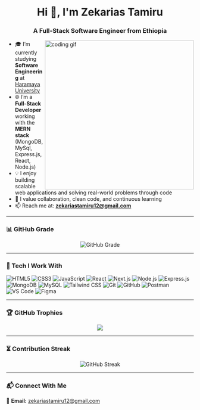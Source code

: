 <h1 align="center">Hi 👋, I'm Zekarias Tamiru</h1>
<h3 align="center">A Full-Stack Software Engineer from Ethiopia</h3>

<img alt="coding gif" width="400" align="right" src="https://camo.githubusercontent.com/2366b34bb903c09617990fb5fff4622f3e941349e846ddb7e73df872a9d21233/68747470733a2f2f63646e2e6472696262626c652e636f6d2f75736572732f3733303730332f73637265656e73686f74732f363538313234332f6176656e746f2e676966">

- 🎓 I’m currently studying **Software Engineering** at [Haramaya University](https://www.haramaya.edu.et/)
- 🌐 I’m a **Full-Stack Developer** working with the **MERN stack** (MongoDB, MySql, Express.js, React, Node.js)
- 💡 I enjoy building scalable web applications and solving real-world problems through code
- 🤝 I value collaboration, clean code, and continuous learning
- 📫 Reach me at: **zekariastamiru12@gmail.com**

---

### 📊 GitHub Grade  
<p align="center">
  <img src="https://grademe.dev/api?username=zacktam12" alt="GitHub Grade" />
</p>

---

### 💬 Tech I Work With
![HTML5](https://img.shields.io/badge/-HTML5-E34F26?logo=html5&logoColor=white)
![CSS3](https://img.shields.io/badge/-CSS3-1572B6?logo=css3&logoColor=white)
![JavaScript](https://img.shields.io/badge/-JavaScript-F7DF1E?logo=javascript&logoColor=black)
![React](https://img.shields.io/badge/-React-61DAFB?logo=react&logoColor=white)
![Next.js](https://img.shields.io/badge/-Next.js-000000?logo=next.js&logoColor=white)
![Node.js](https://img.shields.io/badge/-Node.js-339933?logo=node.js&logoColor=white)
![Express.js](https://img.shields.io/badge/-Express.js-000000?logo=express&logoColor=white)
![MongoDB](https://img.shields.io/badge/-MongoDB-47A248?logo=mongodb&logoColor=white)
![MySQL](https://img.shields.io/badge/-MySQL-00758F?logo=mysql&logoColor=white)
![Tailwind CSS](https://img.shields.io/badge/-Tailwind%20CSS-38B2AC?logo=tailwind-css&logoColor=white)
![Git](https://img.shields.io/badge/-Git-F05032?logo=git&logoColor=white)
![GitHub](https://img.shields.io/badge/-GitHub-181717?logo=github&logoColor=white)
![Postman](https://img.shields.io/badge/-Postman-FF6C37?logo=postman&logoColor=white)
![VS Code](https://img.shields.io/badge/-VS%20Code-007ACC?logo=visual-studio-code&logoColor=white)
![Figma](https://img.shields.io/badge/-Figma-F24E1E?logo=figma&logoColor=white)

---

### 🏆 GitHub Trophies

<p align="center">
  <img src="https://github-profile-trophy.vercel.app/?username=zacktam12&theme=onedark&no-frame=true&no-bg=true&margin-w=15" />
</p>

---

### ⏳ Contribution Streak

<p align="center">
  <img src="https://github-readme-streak-stats.herokuapp.com/?user=zacktam12&theme=tokyonight" alt="GitHub Streak" />
</p>

---

### 📬 Connect With Me

📧 **Email:** [zekariastamiru12@gmail.com](mailto:zekariastamiru12@gmail.com)
